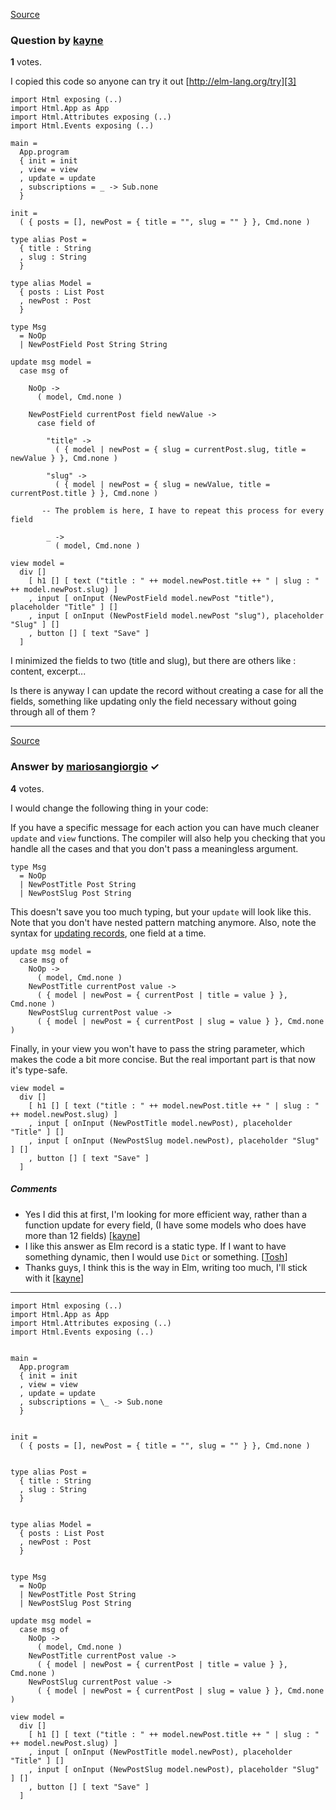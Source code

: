 [Source][1]

### Question by [kayne][2]

**1** votes.

I copied this code so anyone can try it out [http://elm-lang.org/try][3]

    import Html exposing (..)
    import Html.App as App
    import Html.Attributes exposing (..)
    import Html.Events exposing (..)

    main =
      App.program
      { init = init
      , view = view
      , update = update
      , subscriptions = _ -> Sub.none
      }

    init =
      ( { posts = [], newPost = { title = "", slug = "" } }, Cmd.none )

    type alias Post =
      { title : String
      , slug : String
      }

    type alias Model =
      { posts : List Post
      , newPost : Post
      }

    type Msg
      = NoOp
      | NewPostField Post String String

    update msg model =
      case msg of

        NoOp ->
          ( model, Cmd.none )

        NewPostField currentPost field newValue ->
          case field of

            "title" ->
              ( { model | newPost = { slug = currentPost.slug, title = newValue } }, Cmd.none )

            "slug" ->
              ( { model | newPost = { slug = newValue, title = currentPost.title } }, Cmd.none )

           -- The problem is here, I have to repeat this process for every field

            _ ->
              ( model, Cmd.none )

    view model =
      div []
        [ h1 [] [ text ("title : " ++ model.newPost.title ++ " | slug : " ++ model.newPost.slug) ]
        , input [ onInput (NewPostField model.newPost "title"), placeholder "Title" ] []
        , input [ onInput (NewPostField model.newPost "slug"), placeholder "Slug" ] []
        , button [] [ text "Save" ]
      ]

I minimized the fields to two (title and slug), but there are others like : content, excerpt...

Is there is anyway I can update the record without creating a case for all the fields, something like updating only the field necessary without going through all of them ?

[1]: http://stackoverflow.com/questions/40163994/elm-updating-fields-dynamically-in-elm
[2]: http://stackoverflow.com/users/5935358/kayne
[3]: http://stackoverflow.com/try

---

[Source][1]

### Answer by [mariosangiorgio][2] ✓

**4** votes.

I would change the following thing in your code:

If you have a specific message for each action you can have much cleaner `update` and `view` functions. The compiler will also help you checking that you handle all the cases and that you don't pass a meaningless argument.

    type Msg
      = NoOp
      | NewPostTitle Post String
      | NewPostSlug Post String

This doesn't save you too much typing, but your `update` will look like this. Note that you don't have nested pattern matching anymore. Also, note the syntax for [updating records][3], one field at a time.

    update msg model =
      case msg of
        NoOp ->
          ( model, Cmd.none )
        NewPostTitle currentPost value ->
          ( { model | newPost = { currentPost | title = value } }, Cmd.none )
        NewPostSlug currentPost value ->
          ( { model | newPost = { currentPost | slug = value } }, Cmd.none )

Finally, in your view you won't have to pass the string parameter, which makes the code a bit more concise. But the real important part is that now it's type-safe.

    view model =
      div []
        [ h1 [] [ text ("title : " ++ model.newPost.title ++ " | slug : " ++ model.newPost.slug) ]
        , input [ onInput (NewPostTitle model.newPost), placeholder "Title" ] []
        , input [ onInput (NewPostSlug model.newPost), placeholder "Slug" ] []
        , button [] [ text "Save" ]
      ]

##### Comments

* Yes I did this at first, I'm looking for more efficient way, rather than a function update for every field, (I have some models who does have more than 12 fields) [[kayne][4]]
* I like this answer as Elm record is a static type. If I want to have something dynamic, then I would use `Dict` or something. [[Tosh][5]]
* Thanks guys, I think this is the way in Elm, writing too much, I'll stick with it [[kayne][4]]

[1]: http://stackoverflow.com/questions/40163994/elm-updating-fields-dynamically-in-elm
[2]: http://stackoverflow.com/users/353268/mariosangiorgio
[3]: http://stackoverflow.com/docs/records#updating-records
[4]: /users/5935358/kayne
[5]: /users/1238847/tosh

---

```
import Html exposing (..)
import Html.App as App
import Html.Attributes exposing (..)
import Html.Events exposing (..)


main =
  App.program
  { init = init
  , view = view
  , update = update
  , subscriptions = \_ -> Sub.none
  }


init =
  ( { posts = [], newPost = { title = "", slug = "" } }, Cmd.none )


type alias Post =
  { title : String
  , slug : String
  }


type alias Model =
  { posts : List Post
  , newPost : Post
  }


type Msg
  = NoOp
  | NewPostTitle Post String
  | NewPostSlug Post String

update msg model =
  case msg of
    NoOp ->
      ( model, Cmd.none )
    NewPostTitle currentPost value ->
      ( { model | newPost = { currentPost | title = value } }, Cmd.none )
    NewPostSlug currentPost value ->
      ( { model | newPost = { currentPost | slug = value } }, Cmd.none )

view model =
  div []
    [ h1 [] [ text ("title : " ++ model.newPost.title ++ " | slug : " ++ model.newPost.slug) ]
    , input [ onInput (NewPostTitle model.newPost), placeholder "Title" ] []
    , input [ onInput (NewPostSlug model.newPost), placeholder "Slug" ] []
    , button [] [ text "Save" ]
  ]
```